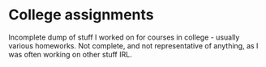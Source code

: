 # College assignments
Incomplete dump of stuff I worked on for courses in college - usually various homeworks. Not complete, and not representative of anything, as I was often working on other stuff IRL.
